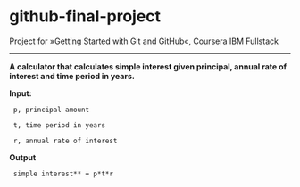 # github-final-project
Project for »Getting Started with Git and GitHub«, Coursera IBM Fullstack

----

**A calculator that calculates simple interest given principal, annual rate of interest and time period in years.**

**Input:**

     p, principal amount
   
     t, time period in years
   
     r, annual rate of interest
   
**Output**

     simple interest** = p*t*r
